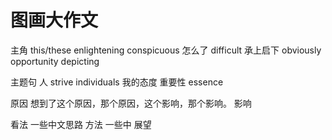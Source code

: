 
# 图画大作文
主角 this/these enlightening conspicuous 
怎么了 difficult 
承上启下 obviously opportunity depicting 

主题句  人  strive individuals 
我的态度 重要性 essence 

原因 想到了这个原因，那个原因，这个影响，那个影响。
影响

看法  一些中文思路
方法 一些中 
展望